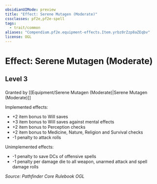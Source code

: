 ```yaml
---
obsidianUIMode: preview
title: "Effect: Serene Mutagen (Moderate)"
cssclasses: pf2e,pf2e-spell
tags:
  - trait/common
aliases: "Compendium.pf2e.equipment-effects.Item.yrbz0rZzp8aZEqbv"
license: OGL
---
```

# Effect: Serene Mutagen (Moderate)
## Level 3
### 






Granted by [[Equipment/Serene Mutagen (Moderate)|Serene Mutagen (Moderate)]]

Implemented effects:

*   +2 item bonus to Will saves
*   +3 item bonus to Will saves against mental effects
*   +2 item bonus to Perception checks
*   +2 item bonus to Medicine, Nature, Religion and Survival checks
*   \-1 penalty to attack rolls

Unimplemented effects:

*   \-1 penalty to save DCs of offensive spells
*   \-1 penalty per damage die to all weapon, unarmed attack and spell damage rolls

*Source: Pathfinder Core Rulebook*
*OGL*